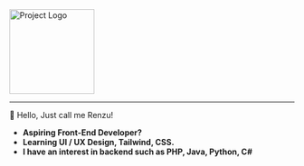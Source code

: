 <div align="left">
  <img src="https://github.com/dumptogen/just_z/raw/main/1699455657893.png" alt="Project Logo" width="150"/>
</div>

---
👋 Hello, Just call me Renzu!
  - **Aspiring Front-End Developer?** 
  - **Learning UI / UX Design, Tailwind, CSS.** 
  - **I have an interest in backend such as PHP, Java, Python, C#** 

